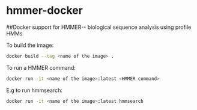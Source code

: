 # hmmer-docker

##Docker support for HMMER-- biological sequence analysis using profile HMMs

To build the image:
```bash
docker build --tag <name of the image> .
```

To run a HMMER command:
```bash
docker run -it <name of the image>:latest <HMMER command>
```

E.g to run hmmsearch:
```bash
docker run -it <name of the image>:latest hmmsearch
```
